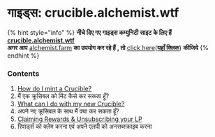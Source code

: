 # गाइड्स: crucible.alchemist.wtf

{% hint style="info" %}
**नीचे दिए गए गाइड्स कम्युनिटी साइट के लिए हैं**  [**crucible.alchemist.wtf**](https://crucible.alchemist.wtf/)  
**अगर आप** [alchemist.farm](https://alchemist.farm/) **का उपयोग कर रहे हैं , तो** [click here](../guides-alchemist.farm/)\([**यहाँ क्लिक**](https://crucible.alchemist.wtf/)\) **कीजिये**
{% endhint %}

### Contents

1. [How do I mint a Crucible?](how-do-i-mint-a-crucible.md)
2. मैं एक क्रूसिबल को मिंट कैसे कर सकता हूँ?
3. [What can I do with my new Crucible?](what-can-i-do-with-my-new-crucible.md)
4. अपने नए क्रूसिबल के साथ मैं क्या कर सकता हूँ?
5. [Claiming Rewards & Unsubscribing your LP](claiming-rewards-and-unsubscribing-your-lp.md)
6. रिवार्ड्स को क्लेम करना एवं अपने एलपी को अनसब्स्क्राइब करना

